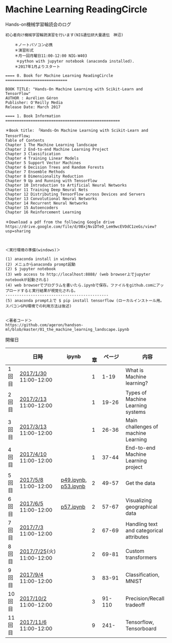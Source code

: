 # Machine Learning ReadingCircle
Hands-on機械学習輪読会のログ 

```
初心者向け機械学習輪読演習を行います(NIG遺伝研大量遺伝　神沼)

    ＊ノートパソコン必携
    ＊演習形式
    ＊月一回月曜日11:00-12:00 NIG-W403
　   ＊python with jupyter notebook (anaconda installed). 
    ＊2017年1月よりスタート

==== 0. Book for Machine Learning ReadingCircle  ===========================

BOOK TITLE: "Hands-On Machine Learning with Scikit-Learn and TensorFlow"
AUTHOR : Aurélien Géron
Publisher: O'Reilly Media
Release Date: March 2017

==== 1. Book Information  ==================================================

＊Book title: 「Hands-On Machine Learning with Scikit-Learn and TensorFlow」　
Table of Contents
Chapter 1 The Machine Learning landscape
Chapter 2 End-to-end Machine Learning Project
Chapter 3 Classification
Chapter 4 Training Linear Models
Chapter 5 Support Vector Machines
Chapter 6 Decision Trees and Random Forests
Chapter 7 Ensemble Methods
Chapter 8 Dimensionality Reduction
Chapter 9 Up and Running with TensorFlow
Chapter 10 Introduction to Artificial Neural Networks
Chapter 11 Training Deep Neural Nets
Chapter 12 Distributing TensorFlow across Devices and Servers
Chapter 13 Convolutional Neural Networks
Chapter 14 Recurrent Neural Networks
Chapter 15 Autoencoders
Chapter 16 Reinforcement Learning

＊Download a pdf from the following Google drive
https://drive.google.com/file/d/0BxjNviDTeO_Lem9wcEVOdC1zeGs/view?usp=sharing



＜実行環境の準備(windows)＞

(1) anaconda install in windows
(2) メニュからanaconda prompt起動
(2) $ jupyter notebook
(3) web access to http://localhost:8888/ (web browser上でjupyter notebookが起動される)
(4) web browserでプログラムを書いたら.ipynbで保存。ファイルをgithub.comにアップロードすると実行結果が視覚化される。
---------------------------------------------
(5) anaconda prompt上で $ pip install tensorflow (ローカルインストール用。スパコンGPU環境での利用方法は後述)


＜著者コード＞
https://github.com/ageron/handson-ml/blob/master/01_the_machine_learning_landscape.ipynb

```

開催日

|    | 日時  | ipynb |　章  |ページ |　内容  | 
|---|---|---|---|---|---| 
|1回目  | [2017/1/30](170130_p1.md)  11:00-12:00 || 1 | 1-19　| What is Machine learning?  |
|2回目  | [2017/2/13](170213_p19.md)  11:00-12:00 || 1 | 19-26　| Types of Machine Learning systems   |
|3回目  | [2017/3/13](170313_p26.md)  11:00-12:00 || 1 | 26-36　| Main challenges of machine Learning |
|4回目  | [2017/4/10](170410_p37.md)  11:00-12:00 || 1 | 37-44　| End-to-end Machine Learning project  |
|5回目  | [2017/5/8](170508_p49.md)  11:00-12:00 |[p49.ipynb](170508_p49.ipynb), [p53.ipynb](170508_p53.ipynb) | 2  | 49-57　| Get the data  |
|6回目  | [2017/6/5](170605.md)  11:00-12:00 |[p57.ipynb](170605_p57.ipynb)| 2  | 57-67 | Visualizing geographical data |
|7回目  | [2017/7/3](170703.md)  11:00-12:00 || 2 | 67-69　| Handling text and categorical attributes  |
|8回目  | [2017/7/25](170725.md)(火)  11:00-12:00 || 2 | 69-81　| Custom transformers  |
|9回目  | [2017/9/4](170904.md)  11:00-12:00 || 3 | 83-91　| Classification, MNIST  |
|10回目  | [2017/10/2](170904.md)  11:00-12:00 || 3 | 91-110　| Precision/Recall tradeoff  |
|11回目  | [2017/11/6](170904.md)  11:00-12:00 || 9 | 241-　| Tensorflow, Tensorboard  |

